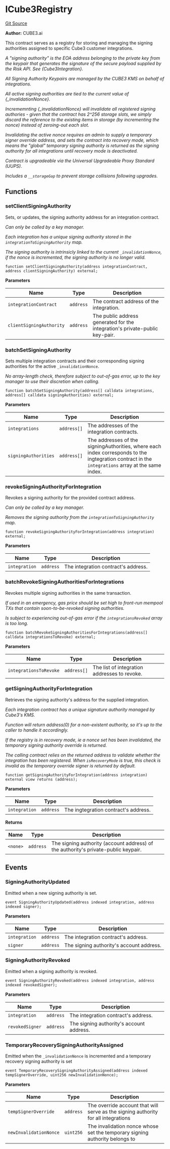 # ICube3Registry

[Git Source](https://github.com/cube-web3/protocol-core-solidity/blob/07ba602bddefe3eb8d740b07000837f7ec2fa9f5/src/interfaces/ICube3Registry.sol)

**Author:**
CUBE3.ai

This contract serves as a registry for storing and managing the signing authorities
assigned to specific Cube3 customer integrations.

_A "signing authority" is the EOA address belonging to the private key from the keypair that
generates the signature of the secure payload supplied by the Risk API. See {Cube3Integration}._

_All Signing Authority Keypairs are managed by the CUBE3 KMS on behalf of integrations._

_All active signing authorities are tied to the current value of {\_invalidationNonce}._

_Incrememnting {\_invalidationNonce} will invalidate all registered signing authories - given that
the contract has 2^256 storage slots, we simply discard the reference to the existing
items in storage (by incrementing the nonce) instead of zeroing-out each slot._

_Invalidating the active nonce requires an admin to supply a temporary signer override address, and
sets the contract into recovery mode, which means the "global" temporary signing authority is returned
as the signing authority for all integrations until recovery mode is deactivated._

_Contract is upgradeable via the Universal Upgradeable Proxy Standard (UUPS)._

_Includes a `__storageGap` to prevent storage collisions following upgrades._

## Functions

### setClientSigningAuthority

Sets, or updates, the signing authority address for an integration contract.

_Can only be called by a key manager._

_Each integration has a unique signing authority stored in the `integrationToSigningAuthority` map._

_The signing authority is intrinsicly linked to the current `_invalidationNonce`, if the nonce
is incremented, the signing authority is no longer valid._

```solidity
function setClientSigningAuthority(address integrationContract, address clientSigningAuthority) external;
```

**Parameters**

| Name                     | Type      | Description                                                                 |
| ------------------------ | --------- | --------------------------------------------------------------------------- |
| `integrationContract`    | `address` | The contract address of the integration.                                    |
| `clientSigningAuthority` | `address` | The public address generated for the integration's private-public key-pair. |

### batchSetSigningAuthority

Sets multiple integration contracts and their corresponding signing authorities for the active
`_invalidationNonce`.

_No array-length check, therefore subject to out-of-gas error, up to the key manager to use their
discretion when calling._

```solidity
function batchSetSigningAuthority(address[] calldata integrations, address[] calldata signingAuthorities) external;
```

**Parameters**

| Name                 | Type        | Description                                                                                                                                       |
| -------------------- | ----------- | ------------------------------------------------------------------------------------------------------------------------------------------------- |
| `integrations`       | `address[]` | The addresses of the integration contracts.                                                                                                       |
| `signingAuthorities` | `address[]` | The addresses of the signingAuthorities, where each index corresponds to the ingtegration contract in the `integrations` array at the same index. |

### revokeSigningAuthorityForIntegration

Revokes a signing authority for the provided contract address.

_Can only be called by a key manager._

_Removes the signing authority from the `integrationToSigningAuthority` map._

```solidity
function revokeSigningAuthorityForIntegration(address integration) external;
```

**Parameters**

| Name          | Type      | Description                         |
| ------------- | --------- | ----------------------------------- |
| `integration` | `address` | The integration contract's address. |

### batchRevokeSigningAuthoritiesForIntegrations

Revokes multiple signing authorities in the same transaction.

_If used in an emergency, gas price should be set high to front-run mempool TXs that
contain soon-to-be-revoked signing authorities._

_Is subject to experiencing out-of-gas error if the `integrationsRevoked` array is too long._

```solidity
function batchRevokeSigningAuthoritiesForIntegrations(address[] calldata integrationsToRevoke) external;
```

**Parameters**

| Name                   | Type        | Description                                  |
| ---------------------- | ----------- | -------------------------------------------- |
| `integrationsToRevoke` | `address[]` | The list of integration addresses to revoke. |

### getSigningAuthorityForIntegration

Retrieves the signing authority's address for the supplied integration.

_Each integration contract has a unique signature authority managed by Cube3's KMS._

_Function will return address(0) for a non-existent authority, so it's up to the caller
to handle it accordingly._

_If the registry is in recovery mode, ie a nonce set has been invalidated, the temporary
signing authority override is returned._

_The calling contract relies on the returned address to validate whether the integration has
been registered. When `isRecoveryMode` is true, this check is invalid as the temporary
override signer is returned by default._

```solidity
function getSigningAuthorityForIntegration(address integration) external view returns (address);
```

**Parameters**

| Name          | Type      | Description                          |
| ------------- | --------- | ------------------------------------ |
| `integration` | `address` | The ingtegration contract's address. |

**Returns**

| Name     | Type      | Description                                                                        |
| -------- | --------- | ---------------------------------------------------------------------------------- |
| `<none>` | `address` | The signing authority (account address) of the authority's private-public keypair. |

## Events

### SigningAuthorityUpdated

Emitted when a new signing authority is set.

```solidity
event SigningAuthorityUpdated(address indexed integration, address indexed signer);
```

**Parameters**

| Name          | Type      | Description                              |
| ------------- | --------- | ---------------------------------------- |
| `integration` | `address` | The integration contract's address.      |
| `signer`      | `address` | The signing authority's account address. |

### SigningAuthorityRevoked

Emitted when a signing authority is revoked.

```solidity
event SigningAuthorityRevoked(address indexed integration, address indexed revokedSigner);
```

**Parameters**

| Name            | Type      | Description                              |
| --------------- | --------- | ---------------------------------------- |
| `integration`   | `address` | The integration contract's address.      |
| `revokedSigner` | `address` | The signing authority's account address. |

### TemporaryRecoverySigningAuthorityAssigned

Emitted when the `_invalidationNonce` is incremented and a temporary recovery signing authority is set

```solidity
event TemporaryRecoverySigningAuthorityAssigned(address indexed tempSignerOverride, uint256 newInvalidationNonce);
```

**Parameters**

| Name                   | Type      | Description                                                                        |
| ---------------------- | --------- | ---------------------------------------------------------------------------------- |
| `tempSignerOverride`   | `address` | The override account that will serve as the signing authority for all integrations |
| `newInvalidationNonce` | `uint256` | The invalidation nonce whose set the temporary signing authority belongs to        |
